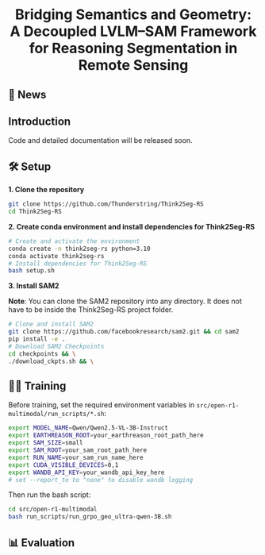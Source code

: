 <div align="center">

# Bridging Semantics and Geometry: A Decoupled LVLM–SAM Framework for Reasoning Segmentation in Remote Sensing

</div>

## 🎉 News

<!-- - **2025/10/23**: Our 3B model weight has been released! 🔥 [Hugging Face](https://huggingface.co/RicardoString/Think2Seg-RS-3B). -->

## Introduction

Code and detailed documentation will be released soon.

## 🛠️ Setup

**1. Clone the repository**

```bash
git clone https://github.com/Thunderstring/Think2Seg-RS
cd Think2Seg-RS
```

**2. Create conda environment and install dependencies for Think2Seg-RS**

```bash
# Create and activate the environment
conda create -n think2seg-rs python=3.10
conda activate think2seg-rs
# Install dependencies for Think2Seg-RS
bash setup.sh
```

**3. Install SAM2**

**Note**: You can clone the SAM2 repository into any directory. It does not have to be inside the Think2Seg-RS project folder.

```bash
# Clone and install SAM2
git clone https://github.com/facebookresearch/sam2.git && cd sam2
pip install -e .
# Download SAM2 Checkpoints
cd checkpoints && \
./download_ckpts.sh && \
```

## 💪🏻 Training

Before training, set the required environment variables in `src/open-r1-multimodal/run_scripts/*.sh`:

```bash
export MODEL_NAME=Qwen/Qwen2.5-VL-3B-Instruct
export EARTHREASON_ROOT=your_earthreason_root_path_here
export SAM_SIZE=small
export SAM_ROOT=your_sam_root_path_here
export RUN_NAME=your_sam_run_name_here
export CUDA_VISIBLE_DEVICES=0,1
export WANDB_API_KEY=your_wandb_api_key_here
# set --report_to to "none" to disable wandb logging
```

Then run the bash script:

```bash
cd src/open-r1-multimodal
bash run_scripts/run_grpo_geo_ultra-qwen-3B.sh
```


## 📊 Evaluation
